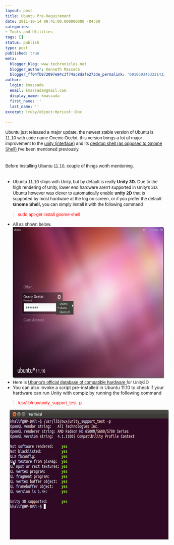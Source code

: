 ```yaml
---
layout: post
title: Ubuntu Pre-Requirement
date: 2011-10-14 08:41:00.000000000 -04:00
categories:
- Tools and Utilities
tags: []
status: publish
type: post
published: true
meta:
  blogger_blog: www.techronicles.net
  blogger_author: Kenneth Massada
  blogger_ff04fb872097e84c3f74ac8dafe273de_permalink: '6010503463321432858'
author:
  login: kmassada
  email: kmassada@gmail.com
  display_name: kmassada
  first_name: ''
  last_name: ''
excerpt: !ruby/object:Hpricot::Doc

---
```

<p><span style="font-family:Arial, Helvetica, sans-serif;line-height:17px;">Ubuntu just released a major update, the newest stable version of Ubuntu is 11.10 with code name Oneiric Ocelot, this version brings a lot of major improvement to the <a href="http://www.techronicles.net/2011/10/ubuntu-unity-roundup.html">unity (interface)</a> and its <a href="http://www.techronicles.net/2011/10/ubuntu-unity-instead-of-gnome-shell.html">desktop shell (as opposed to Gnome Shell) </a>I've been mentioned previously. </span><br /><span style="background-color:white;color:#333333;font-family:Arial, Helvetica, sans-serif;line-height:17px;"><br /></span><br /><span style="font-family:Arial, Helvetica, sans-serif;"><span style="line-height:17px;">Before Installing Ubuntu 11.10, couple of things worth mentioning. </span></span><br /><span style="color:#333333;font-family:Arial, Helvetica, sans-serif;"><span style="line-height:17px;"><br /></span></span>
<ul>
<li><span style="font-family:Arial, Helvetica, sans-serif;"><span style="line-height:17px;">Ubuntu 11.10 ships with Unity, but by default is really <b>Unity 3D.</b> Due to the high rendering of Unity, lower end hardware aren't supported in Unity's 3D. Ubuntu however was clever to automatically enable <b>unity 2D</b> that is supported by most hardware at the log on screen, or if you prefer the default<b> Gnome Shell, </b>you can simply install it with the following command </span></span></li>
</ul>
<blockquote><p><span style="color:red;font-family:Arial, Helvetica, sans-serif;"><span style="line-height:16px;">sudo apt-get install gnome-shell</span></span></p></blockquote>
<ul>
<li><span style="font-family:Arial, Helvetica, sans-serif;"><span style="line-height:17px;">All as shown below. </span></span><a href="http://techronilces.files.wordpress.com/2011/10/0fc3f-gnome-sessions.png" style="clear:left;display:inline !important;font-family:Arial, Helvetica, sans-serif;margin-bottom:1em;margin-right:1em;text-align:center;"><img border="0" height="480" src="/images/wp/0fc3f-gnome-sessions.png?w=300" width="640" /></a></li>
<li><span style="font-family:Arial, Helvetica, sans-serif;">Here is </span><a href="http://www.ubuntu.com/certification" style="font-family:Arial, Helvetica, sans-serif;">Ubuntu's official database of compatible hardware </a><span style="color:#333333;font-family:Arial, Helvetica, sans-serif;">for Unity3D</span></li>
<li><span style="color:font-family: Arial, Helvetica, sans-serif;">You can also invoke a script pre-installed in Ubuntu 11.10 to check if your hardware can run Unity with compiz by running the following command </span></li>
<p></ul>
<blockquote><p><span style="color:red;font-family:Arial, Helvetica, sans-serif;">/usr/lib/nux/unity_support_test -p</span></p></blockquote>
<div class="separator" style="clear:both;text-align:center;"><a href="http://techronilces.files.wordpress.com/2011/10/62946-screenshotat2011-10-1404253a39253a02.png" style="margin-left:1em;margin-right:1em;"><img border="0" height="412" src="/images/wp/62946-screenshotat2011-10-1404253a39253a02.png?w=300" width="640" /></a></div>
<div class="separator" style="clear:both;text-align:center;"></div>
<p></p>
